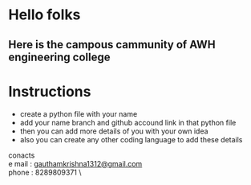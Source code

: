 # Hello folks
## Here is the campous cammunity of AWH engineering college
# Instructions

- create a python file with your name
- add your name branch and github accound link in that python file
- then you can add more details of you with your own idea
- also you can create any other coding language to add these details

conacts\
e mail : gauthamkrishna1312@gmail.com\
phone : 8289809371 \